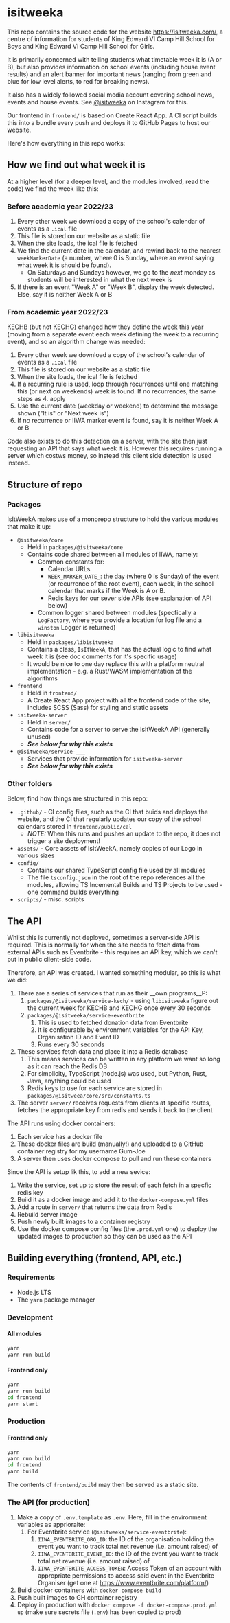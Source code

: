 # isitweeka

This repo contains the source code for the website https://isitweeka.com/, a centre of information for students of King Edward VI Camp Hill School for Boys and King Edward VI Camp Hill School for Girls.

It is primarily concerned with telling students what timetable week it is (A or B), but also provides information on school events (including house event results) and an alert banner for important news (ranging from green and blue for low level alerts, to red for breaking news).

It also has a widely followed social media account covering school news, events and house events. See [@isitweeka](https://instagram.com/isitweeka) on Instagram for this.

Our frontend in `frontend/` is based on Create React App. A CI script builds this into a bundle every push and deploys it to GitHub Pages to host our website.

Here's how everything in this repo works:

## How we find out what week it is
At a higher level (for a deeper level, and the modules involved, read the code) we find the week like this:

### Before academic year 2022/23
1. Every other week we download a copy of the school's calendar of events as a `.ical` file
2. This file is stored on our website as a static file
3. When the site loads, the ical file is fetched
4. We find the current date in the calendar, and rewind back to the nearest `weekMarkerDate` (a number, where 0 is Sunday, where an event saying what week it is should be found).
	- On Saturdays and Sundays however, we go to the *next* monday as students will be interested in what the next week is
5. If there is an event "Week A" or "Week B", display the week detected. Else, say it is neither Week A or B

### From academic year 2022/23
KECHB (but not KECHG) changed how they define the week this year (moving from a separate event each week defining the week to a recurring event), and so an algorithm change was needed:
1. Every other week we download a copy of the school's calendar of events as a `.ical` file
2. This file is stored on our website as a static file
3. When the site loads, the ical file is fetched
4. If a recurring rule is used, loop through recurrences until one matching this (or next on weekends) week is found. If no recurrences, the same steps as 4. apply
5. Use the current date (weekday or weekend) to determine the message shown ("It is" or "Next week is")
6. If no recurrence or IIWA marker event is found, say it is neither Week A or B

Code also exists to do this detection on a server, with the site then just requesting an API that says what week it is. However this requires running a server which costws money, so instead this client side detection is used instead.

## Structure of repo
### Packages
IsItWeekA makes use of a monorepo structure to hold the various modules that make it up:
- `@isitweeka/core`
	- Held in `packages/@isitweeka/core`
	- Contains code shared between all modules of IIWA, namely:
		- Common constants for:
			- Calendar URLs
			- `WEEK_MARKER_DATE_`: the day (where 0 is Sunday) of the event (or recurrence of the root event), each week, in the school calendar that marks if the Week is A or B.
			- Redis keys for our sever side APIs (see explanation of API below)
		- Common logger shared between modules (specfically a `LogFactory`, where you provide a location for log file and a `winston` Logger is returned)
- `libisitweeka`
	- Held in `packages/libisitweeka`
	- Contains a class, `IsItWeekA`, that has the actual logic to find what week it is (see doc comments for it's specific usage)
	- It would be nice to one day replace this with a platform neutral implementation - e.g. a Rust/WASM implementation of the algorithms
- `frontend`
	- Held in `frontend/`
	- A Create React App project with all the frontend code of the site, includes SCSS (Sass) for styling and static assets
- `isitweeka-server`
	- Held in `server/`
	- Contains code for a server to serve the IsItWeekA API (generally unused)
	- **_See below for why this exists_**
- `@isitweeka/service-___`
	- Services that provide information for `isitweeka-server`
	- **_See below for why this exists_**

### Other folders
Below, find how things are structured in this repo:
- `.github/` - CI config files, such as the CI that buids and deploys the website, and the CI that regularly updates our copy of the school calendars stored in `frontend/public/cal`
	- *NOTE:* When this runs and pushes an update to the repo, it does not trigger a site deployment!
- `assets/` - Core assets of IsItWeekA, namely copies of our Logo in various sizes
- `config/`
	- Contains our shared TypeScript config file used by all modules
	- The file `tsconfig.json` in the root of the repo references all the modules, allowing TS Incemental Builds and TS Projects to be used - one command builds everything
- `scripts/` - misc. scripts 

## The API
Whilst this is currently not deployed, sometimes a server-side API is required. This is normally for when the site needs to fetch data from external APIs such as Eventbrite - this requires an API key, which we can't put in public client-side code.

Therefore, an API was created. I wanted something modular, so this is what we did:
1. There are a series of services that run as their __own programs__P:
	1. `packages/@isitweeka/service-kech/` - using `libisitweeka` figure out the current week for KECHB and KECHG once every 30 seconds
	2. `packages/@isitweeka/service-eventbrite`
		1. This is used to fetched donation data from Eventbrite
		2. It is configurable by environment variables for the API Key, Organisation ID and Event ID
		3. Runs every 30 seconds
2. These services fetch data and place it into a Redis database
	1. This means services can be written in any platform we want so long as it can reach the Redis DB
	2. For simplicity, TypeScript (node.js) was used, but Python, Rust, Java, anything could be used
	3. Redis keys to use for each service are stored in `packages/@isitweea/core/src/constants.ts`
3. The server `server/` receives requests from clients at specific routes, fetches the appropriate key from redis and sends it back to the client

The API runs using docker containers:
1. Each service has a docker file
2. These docker files are build (manually!) and uploaded to a GitHub container registry for my username Gum-Joe
3. A server then uses docker compose to pull and run these containers

Since the API is setup lik this, to add a new sevice:
1. Write the service, set up to store the result of each fetch in a specfic redis key
2. Build it as a docker image and add it to the `docker-compose.yml` files
3. Add a route in `server/` that returns the data from Redis
4. Rebuild server image
5. Push newly built images to a container registry
6. Use the docker compose config files (the `.prod.yml` one) to deploy the updated images to production so they can be used as the API

## Building everything (frontend, API, etc.)
### Requirements
- Node.js LTS
- The `yarn` package manager
### Development
#### All modules
```bash
yarn
yarn run build
```
#### Frontend only
```bash
yarn
yarn run build
cd frontend
yarn start
```
### Production
#### Frontend only
```bash
yarn
yarn run build
cd frontend
yarn build
```
The contents of `frontend/build` may then be served as a static site. 
### The API (for production)
1. Make a copy of `.env.template` as `.env`. Here, fill in the environment variables as apprioraite:
	1. For Eventbrite service (`@isitweeka/service-eventbrite`):
		1. `IIWA_EVENTBRITE_ORG_ID`: the ID of the organisation holding the event you want to track total net revenue (i.e. amount raised) of
		2. `IIWA_EVENTBRITE_EVENT_ID`: the ID of the event you want to track total net revenue (i.e. amount raised) of
		3. `IIWA_EVENTBRITE_ACCESS_TOKEN`: Access Token of an account with appropriate permissions to access said event in the Eventbrite Organiser (get one at https://www.eventbrite.com/platform/)
2. Build docker containers with `docker compose build`
3. Push built images to GH container registry
4. Deploy in production with `docker compose -f docker-compose.prod.yml up` (make sure secrets file (`.env`) has been copied to prod)
